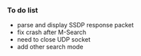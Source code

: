 ### To do list
* parse and display SSDP response packet
* fix crash after M-Search
* need to close UDP socket
* add other search mode
